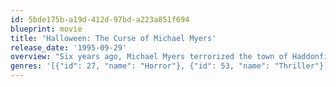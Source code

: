 ```yaml
---
id: 5bde175b-a19d-412d-97bd-a223a851f694
blueprint: movie
title: 'Halloween: The Curse of Michael Myers'
release_date: '1995-09-29'
overview: "Six years ago, Michael Myers terrorized the town of Haddonfield, Illinois. He and his niece, Jamie Lloyd, have disappeared. Jamie was kidnapped by a bunch of evil druids who protect Michael Myers. And now, six years later, Jamie has escaped after giving birth to Michael's child. She runs to Haddonfield to get Dr. Loomis to help her again."
genres: '[{"id": 27, "name": "Horror"}, {"id": 53, "name": "Thriller"}]'
---
```

